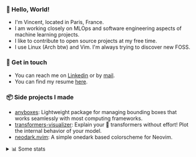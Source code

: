 ### 👋 Hello, World!

- I'm Vincent, located in Paris, France.
- I am working closely on MLOps and software engineering aspects of machine learning projects.
- I like to contribute to open source projects at my free time.
- I use Linux (Arch btw) and Vim. I'm always trying to discover new FOSS.

### 🔗 Get in touch

- You can reach me on [Linkedin](https://www.linkedin.com/in/vincent-duchauffour-3a9641155/) or by [mail](mailto:vincent.duchauffour@proton.me).
- You can find my resume [here](https://raw.githubusercontent.com/VDuchauffour/resume/main/resume.pdf).

### 📦 Side projects I made

- [anyboxes](https://github.com/VDuchauffour/anyboxes): Lightweight package for managing bounding boxes that works seamlessly with most computing frameworks.
- [transformers-visualizer](https://github.com/VDuchauffour/transformers-visualizer): Explain your 🤗 transformers without effort! Plot the internal behavior of your model. 
- [neodark.nvim](https://github.com/VDuchauffour/neodark.nvim): A simple onedark based colorscheme for Neovim.

<details><summary>📊 Some stats</summary>  
  
<p align="center">
  <img alt="VDuchauffour's github stats" src="https://github-readme-stats.vercel.app/api?username=VDuchauffour&include_all_commits=true&show_icons=true&theme=react"/>
  <br />
  <img alt="VDuchauffour's streak stats" src="https://streak-stats.demolab.com?user=VDuchauffour&theme=react"/>
  <br />
  <img alt="VDuchauffour's language stats" src="https://github-readme-stats.vercel.app/api/top-langs/?username=VDuchauffour&count_private=true&include_all_commits=true&show_icons=true&layout=compact&theme=react"/>
  <!--   <br />
  <img alt="VDuchauffour's Wakatime stats" src="https://github-readme-stats.vercel.app/api/wakatime?username=VDuchauffour&theme=react"/> -->
</p>

#### 🧭 Wakatime stats
<!--START_SECTION:waka-->
![Code Time](http://img.shields.io/badge/Code%20Time-1%2C251%20hrs%2013%20mins-blue)

![Lines of code](https://img.shields.io/badge/From%20Hello%20World%20I%27ve%20Written-2.0%20million%20lines%20of%20code-blue)

**🐱 My GitHub Data** 

> 📦 964.7 kB Used in GitHub's Storage 
 > 
> 🏆 1,738 Contributions in the Year 2023
 > 
> 🚫 Not Opted to Hire
 > 
> 📜 9 Public Repositories 
 > 
> 🔑 2 Private Repositories 
 > 
**I'm a Night 🦉** 

```text
🌞 Morning                54 commits          █░░░░░░░░░░░░░░░░░░░░░░░░   04.41 % 
🌆 Daytime                369 commits         ████████░░░░░░░░░░░░░░░░░   30.12 % 
🌃 Evening                428 commits         █████████░░░░░░░░░░░░░░░░   34.94 % 
🌙 Night                  374 commits         ████████░░░░░░░░░░░░░░░░░   30.53 % 
```
📅 **I'm Most Productive on Sunday** 

```text
Monday                   193 commits         ████░░░░░░░░░░░░░░░░░░░░░   15.76 % 
Tuesday                  78 commits          ██░░░░░░░░░░░░░░░░░░░░░░░   06.37 % 
Wednesday                228 commits         █████░░░░░░░░░░░░░░░░░░░░   18.61 % 
Thursday                 179 commits         ████░░░░░░░░░░░░░░░░░░░░░   14.61 % 
Friday                   159 commits         ███░░░░░░░░░░░░░░░░░░░░░░   12.98 % 
Saturday                 61 commits          █░░░░░░░░░░░░░░░░░░░░░░░░   04.98 % 
Sunday                   327 commits         ███████░░░░░░░░░░░░░░░░░░   26.69 % 
```


📊 **This Week I Spent My Time On** 

```text
💬 Programming Languages: 
Python                   30 hrs 11 mins      ██████████████████████░░░   86.04 % 
Other                    1 hr 47 mins        █░░░░░░░░░░░░░░░░░░░░░░░░   05.12 % 
YAML                     1 hr 6 mins         █░░░░░░░░░░░░░░░░░░░░░░░░   03.15 % 
sshconfig                31 mins             ░░░░░░░░░░░░░░░░░░░░░░░░░   01.49 % 
Text                     16 mins             ░░░░░░░░░░░░░░░░░░░░░░░░░   00.80 % 
```


 Last Updated on 18/11/2023 00:35:58 UTC
<!--END_SECTION:waka-->
</details>

